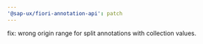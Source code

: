 ```yaml
---
'@sap-ux/fiori-annotation-api': patch
---
```


fix: wrong origin range for split annotations with collection values.
